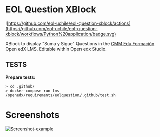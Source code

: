 # EOL Question XBlock

![https://github.com/eol-uchile/eol-question-xblock/actions](https://github.com/eol-uchile/eol-question-xblock/workflows/Python%20application/badge.svg)

XBlock to display "Suma y Sigue" Questions in the [CMM Edu Formación](https://cmmeduformacion.uchile.cl) Open edX LMS. Editable within Open edx Studio.

## TESTS
**Prepare tests:**

    > cd .github/
    > docker-compose run lms /openedx/requirements/eolquestion/.github/test.sh

# Screenshots
![Screenshot-example](eolquestion/examples/22-08-2019.png)